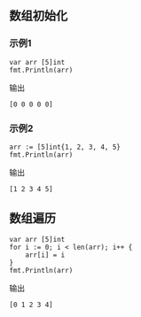 ## 数组初始化

### 示例1

```
var arr [5]int
fmt.Println(arr)
```

输出

```
[0 0 0 0 0]
```

### 示例2

```
arr := [5]int{1, 2, 3, 4, 5}
fmt.Println(arr)
```

输出

```
[1 2 3 4 5]
```

## 数组遍历

```
var arr [5]int
for i := 0; i < len(arr); i++ {
    arr[i] = i
}
fmt.Println(arr)
```

输出

```
[0 1 2 3 4]
```

